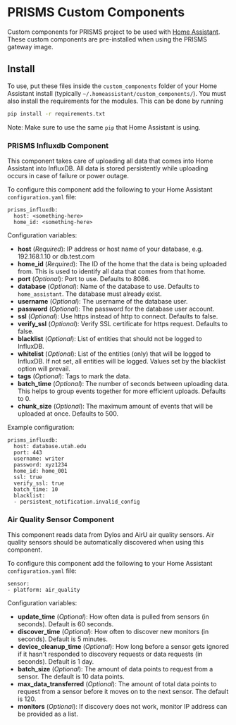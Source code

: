 # PRISMS Custom Components

Custom components for PRISMS project to be used with [Home Assistant](https://home-assistant.io). These custom components are pre-installed when using the PRISMS gateway image.

## Install

To use, put these files inside the `custom_components` folder of your Home Assistant install (typically `~/.homeassistant/custom_components/`). You must also install the requirements for the modules. This can be done by running

```bash
pip install -r requirements.txt
```

Note: Make sure to use the same `pip` that Home Assistant is using.

### PRISMS Influxdb Component

This component takes care of uploading all data that comes into Home Assistant into InfluxDB. All data is stored persistently while uploading occurs in case of failure or power outage.

To configure this component add the following to your Home Assistant `configuration.yaml` file:

```
prisms_influxdb:
  host: <something-here>
  home_id: <something-here>
```

Configuration variables:

- **host** (_Required_): IP address or host name of your database, e.g. 192.168.1.10 or db.test.com
- **home_id** (_Required_): The ID of the home that the data is being uploaded from. This is used to identify all data that comes from that home.
- **port** (_Optional_): Port to use. Defaults to 8086.
- **database** (_Optional_): Name of the database to use. Defaults to `home_assistant`. The database must already exist.
- **username** (_Optional_): The username of the database user.
- **password** (_Optional_): The password for the database user account.
- **ssl** (_Optional_): Use https instead of http to connect. Defaults to false.
- **verify_ssl** (_Optional_): Verify SSL certificate for https request. Defaults to false.
- **blacklist** (_Optional_): List of entities that should not be logged to InfluxDB.
- **whitelist** (_Optional_): List of the entities (only) that will be logged to InfluxDB. If not set, all entities will be logged. Values set by the blacklist option will prevail.
- **tags** (_Optional_): Tags to mark the data.
- **batch_time** (_Optional_): The number of seconds between uploading data. This helps to group events together for more efficient uploads. Defaults to 0.
- **chunk_size** (_Optional_): The maximum amount of events that will be uploaded at once. Defaults to 500.

Example configuration:

```
prisms_influxdb:
  host: database.utah.edu
  port: 443
  username: writer
  password: xyz1234
  home_id: home_001
  ssl: true
  verify_ssl: true
  batch_time: 10
  blacklist:
  - persistent_notification.invalid_config
```

### Air Quality Sensor Component

This component reads data from Dylos and AirU air quality sensors. Air quality sensors should be automatically discovered when using this component.

To configure this component add the following to your Home Assistant `configuration.yaml` file:

```
sensor:
- platform: air_quality
```

Configuration variables:

- **update_time** (_Optional_): How often data is pulled from sensors (in seconds). Default is 60 seconds.
- **discover_time** (_Optional_): How often to discover new monitors (in seconds). Default is 5 minutes.
- **device_cleanup_time** (_Optional_): How long before a sensor gets ignored if it hasn't responded to discovery requests or data requests (in seconds). Default is 1 day.
- **batch_size** (_Optional_): The amount of data points to request from a sensor. The default is 10 data points.
- **max_data_transferred** (_Optional_): The amount of total data points to request from a sensor before it moves on to the next sensor. The default is 120.
- **monitors** (_Optional_): If discovery does not work, monitor IP address can be provided as a list.
